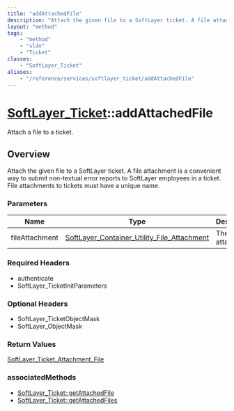 ```yaml
---
title: "addAttachedFile"
description: "Attach the given file to a SoftLayer ticket. A file attachment is a convenient way to submit non-textual error reports t... "
layout: "method"
tags:
    - "method"
    - "sldn"
    - "Ticket"
classes:
    - "SoftLayer_Ticket"
aliases:
    - "/reference/services/softlayer_ticket/addAttachedFile"
---
```

# [SoftLayer_Ticket](/reference/services/SoftLayer_Ticket)::addAttachedFile

Attach a file to a ticket.


## Overview 
Attach the given file to a SoftLayer ticket. A file attachment is a convenient way to submit non-textual error reports to SoftLayer employees in a ticket. File attachments to tickets must have a unique name. 

### Parameters 
|Name | Type | Description |
| --- | --- | --- |
|fileAttachment| <a href='/reference/datatypes/SoftLayer_Container_Utility_File_Attachment'>SoftLayer_Container_Utility_File_Attachment </a>| The file to attach|


### Required Headers
* authenticate
* SoftLayer_TicketInitParameters

### Optional Headers
* SoftLayer_TicketObjectMask
* SoftLayer_ObjectMask

### Return Values
<a href='/reference/datatypes/SoftLayer_Ticket_Attachment_File'>SoftLayer_Ticket_Attachment_File </a>


### associatedMethods

*  [SoftLayer_Ticket::getAttachedFile](/reference/services/SoftLayer_Ticket/getAttachedFile )
*  [SoftLayer_Ticket::getAttachedFiles](/reference/services/SoftLayer_Ticket/getAttachedFiles )

